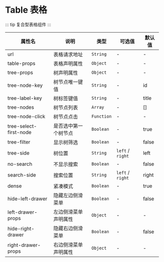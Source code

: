 # Table 表格

::: tip
复合型表格组件
:::

| 属性名                    | 说明         | 类型         | 可选值              | 默认值   |
|------------------------|------------|------------|------------------|-------|
| url                    | 表格请求地址     | `String`   | -                | -     |
| table-props            | 表格声明属性     | `Object`   | -                | -     |
| tree-props             | 树声明属性      | `Object`   | -                | -     |
| tree-node-key          | 树节点唯一键值    | `String`   | -                | id    |
| tree-label-key         | 树标签键值      | `String`   | -                | title |
| tree-nodes             | 树节点列表      | `Array`    | -                | []    |
| tree-node-click        | 树节点点击      | `Function` | -                | -     |
| tree-select-first-node | 是否选中第一个树节点 | `Boolean`  | -                | true  |
| tree-filter            | 显示树筛选      | `Boolean`  | -                | false |
| tree-side              | 树位置        | `String`   | `left` / `right` | left  |
| no-search              | 不显示搜索      | `Boolean`  | -                | false |
| search-side            | 搜索位置       | `String`   | `left` / `right` | right |
| dense                  | 紧凑模式       | `Boolean`  | -                | true  |
| hide-left-drawer       | 隐藏左边侧滑菜单   | `Boolean`  | -                | false |
| left-drawer-props      | 左边侧滑菜单声明属性 | `Object`   | -                | -     |
| hide-right-drawer      | 隐藏右边侧滑菜单   | `Boolean`  | -                | false |
| right-drawer-props     | 右边侧滑菜单声明属性 | `Object`   | -                | -     |
